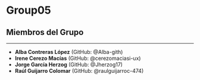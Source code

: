 # Group05

## Miembros del Grupo

---

* **Alba Contreras López** (GitHub: @Alba-gith)
* **Irene Cerezo Macías** (GitHub: @cerezomaciasi-ux)
* **Jorge García Herzog** (GitHub: @Jherzog17)
* **Raúl Guijarro Colomar** (GitHub: @raulguijarroc-474)